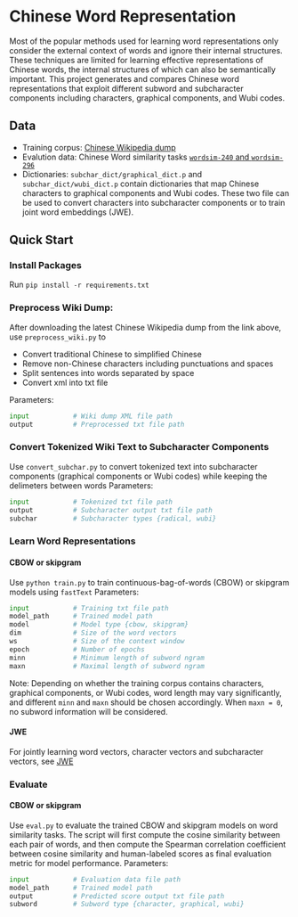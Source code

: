 # Chinese Word Representation

Most of the popular methods used for learning word representations only consider the external context of words and ignore their internal structures. These techniques are limited for learning effective representations of Chinese words, the internal structures of which can also be semantically important. This project generates and compares Chinese word representations that exploit different subword and subcharacter components including characters, graphical components, and Wubi codes.

## Data
* Training corpus: [Chinese Wikipedia dump](https://dumps.wikimedia.org/zhwiki/latest/zhwiki-latest-pages-articles.xml.bz2)
* Evalution data: Chinese Word similarity tasks [`wordsim-240` and `wordsim-296`](https://github.com/HKUST-KnowComp/JWE/tree/master/evaluation)
* Dictionaries: `subchar_dict/graphical_dict.p` and `subchar_dict/wubi_dict.p` contain dictionaries that map Chinese characters to graphical components and Wubi codes. These two file can be used to convert characters into subcharacter components or to train joint word embeddings (JWE).  

## Quick Start
### Install Packages
Run `pip install -r requirements.txt`

### Preprocess Wiki Dump:
After downloading the latest Chinese Wikipedia dump from the link above, use `preprocess_wiki.py` to
* Convert traditional Chinese to simplified Chinese
* Remove non-Chinese characters including punctuations and spaces
* Split sentences into words separated by space
* Convert xml into txt file

Parameters:
```python
input           # Wiki dump XML file path
output          # Preprocessed txt file path
```

### Convert Tokenized Wiki Text to Subcharacter Components
Use `convert_subchar.py` to convert tokenized text into subcharacter components (graphical components or Wubi codes) while keeping the delimeters between words
Parameters:
```python
input           # Tokenized txt file path
output          # Subcharacter output txt file path
subchar         # Subcharacter types {radical, wubi}
```

### Learn Word Representations
#### CBOW or skipgram
Use `python train.py` to train continuous-bag-of-words (CBOW) or skipgram models using `fastText`
Parameters:
```python
input           # Training txt file path
model_path      # Trained model path
model           # Model type {cbow, skipgram}
dim             # Size of the word vectors
ws              # Size of the context window
epoch           # Number of epochs
minn            # Minimum length of subword ngram
maxn            # Maximal length of subword ngram
```
Note: Depending on whether the training corpus contains characters, graphical components, or Wubi codes, word length may vary significantly, and different `minn` and `maxn` should be chosen accordingly. When `maxn = 0`, no subword information will be considered. 

#### JWE
For jointly learning word vectors, character vectors and subcharacter vectors, see [JWE](https://github.com/HKUST-KnowComp/JWE/)

### Evaluate
#### CBOW or skipgram
Use `eval.py` to evaluate the trained CBOW and skipgram models on word similarity tasks. The script will first compute the cosine similarity between each pair of words, and then compute the Spearman correlation coefficient between cosine similarity and human-labeled scores as final evaluation metric for model performance.
Parameters:
```python
input           # Evaluation data file path
model_path      # Trained model path
output          # Predicted score output txt file path
subword         # Subword type {character, graphical, wubi}
```